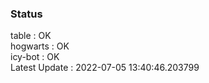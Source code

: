 ### Status


table : OK  
hogwarts : OK  
icy-bot : OK  
Latest Update : 2022-07-05 13:40:46.203799

